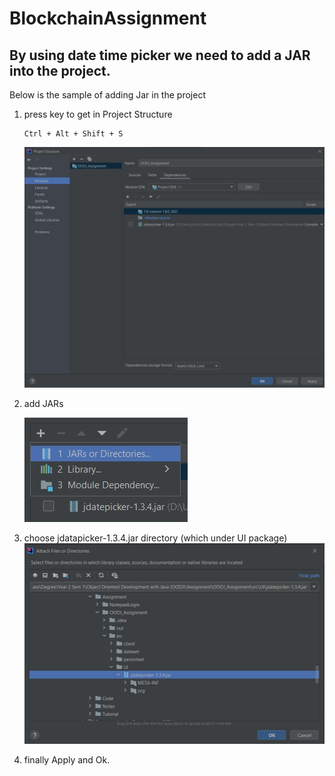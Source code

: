 # BlockchainAssignment

## By using date time picker we need to add a JAR into the project.
Below is the sample of adding Jar in the project
1. press key to get in Project Structure
    ```
    Ctrl + Alt + Shift + S
    ```
   ![This is an image](https://github.com/justintai/image/blob/c1c29bd548ca444705dd70576f9dc6e99f98f2fd/OODJ%20Assignment/projectStructure.jpg)

2. add JARs

   ![This is an image](https://github.com/justintai/image/blob/68c113650429f882de20bf73015014d0969f1eda/OODJ%20Assignment/addJar.jpg)

3. choose jdatapicker-1.3.4.jar directory (which under UI package)
   ![This is an image](https://github.com/justintai/image/blob/68c113650429f882de20bf73015014d0969f1eda/OODJ%20Assignment/directory.jpg)

4. finally Apply and Ok.
